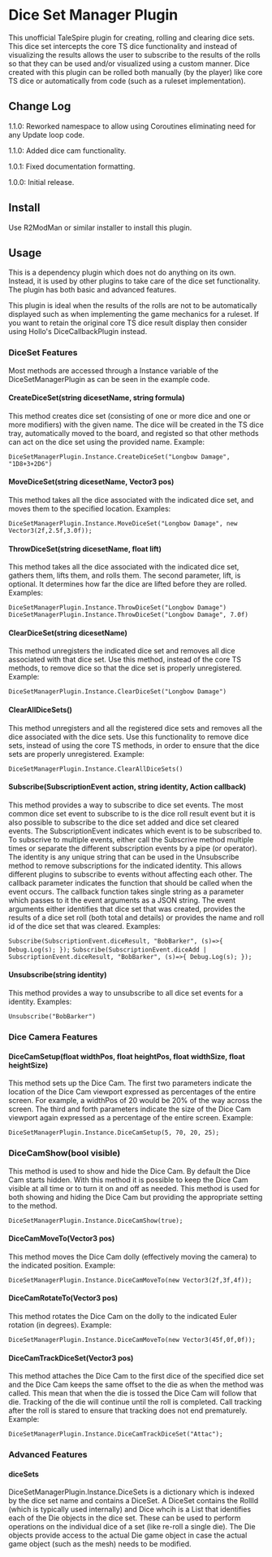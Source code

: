 # Dice Set Manager Plugin

This unofficial TaleSpire plugin for creating, rolling and clearing dice sets. This dice set intercepts the core
TS dice functionality and instead of visualizing the results allows the user to subscribe to the results of the
rolls so that they can be used and/or visualized using a custom manner. Dice created with this plugin can be rolled
both manually (by the player) like core TS dice or automatically from code (such as a ruleset implementation).

## Change Log

1.1.0: Reworked namespace to allow using Coroutines eliminating need for any Update loop code.

1.1.0: Added dice cam functionality.

1.0.1: Fixed documentation formatting.

1.0.0: Initial release.

## Install

Use R2ModMan or similar installer to install this plugin.

## Usage

This is a dependency plugin which does not do anything on its own. Instead, it is used by other plugins to take care
of the dice set functionality. The plugin has both basic and advanced features.

This plugin is ideal when the results of the rolls are not to be automatically displayed such as when implementing
the game mechanics for a ruleset. If you want to retain the original core TS dice result display then consider
using Hollo's DiceCallbackPlugin instead.

### DiceSet Features

Most methods are accessed through a Instance variable of the DiceSetManagerPlugin as can be seen in the example code.

#### CreateDiceSet(string dicesetName, string formula)

This method creates dice set (consisting of one or more dice and one or more modifiers) with the given name.
The dice will be created in the TS dice tray, automatically moved to the board, and registed so that other
methods can act on the dice set using the provided name. Example:

```DiceSetManagerPlugin.Instance.CreateDiceSet("Longbow Damage", "1D8+3+2D6")```

#### MoveDiceSet(string dicesetName, Vector3 pos)

This method takes all the dice associated with the indicated dice set, and moves them to the specified location.
Examples:

```DiceSetManagerPlugin.Instance.MoveDiceSet("Longbow Damage", new Vector3(2f,2.5f,3.0f));```

#### ThrowDiceSet(string dicesetName, float lift)

This method takes all the dice associated with the indicated dice set, gathers them, lifts them, and rolls them.
The second parameter, lift, is optional. It determines how far the dice are lifted before they are rolled.
Examples:

```DiceSetManagerPlugin.Instance.ThrowDiceSet("Longbow Damage")```
```DiceSetManagerPlugin.Instance.ThrowDiceSet("Longbow Damage", 7.0f)```

#### ClearDiceSet(string dicesetName)

This method unregisters the indicated dice set and removes all dice associated with that dice set. Use this method,
instead of the core TS methods, to remove dice so that the dice set is properly unregistered. Example:

```DiceSetManagerPlugin.Instance.ClearDiceSet("Longbow Damage")```

#### ClearAllDiceSets()

This method unregisters and all the registered dice sets and removes all the dice associated with the dice sets.
Use this functionality to remove dice sets, instead of using the core TS methods, in order to ensure that the
dice sets are properly unregistered. Example:

```DiceSetManagerPlugin.Instance.ClearAllDiceSets()```

#### Subscribe(SubscriptionEvent action, string identity, Action<string> callback)

This method provides a way to subscribe to dice set events. The most common dice set event to subscribe to is the
dice roll result event but it is also possible to subscribe to the dice set added and dice set cleared events.
The SubscriptionEvent indicates which event is to be subscribed to. To subscrive to multiple events, either call
the Subscrive method multiple times or separate the different subscription events by a pipe (or operator). The
identity is any unique string that can be used in the Unsubscribe method to remove subscriptions for the indicated
identity. This allows different plugins to subscribe to events without affecting each other. The callback parameter
indicates the function that should be called when the event occurs. The callback function takes single string as
a parameter which passes to it the event arguments as a JSON string. The event arguments either identifies that
dice set that was created, provides the results of a dice set roll (both total and details) or provides the name
and roll id of the dice set that was cleared. Examples:

```Subscribe(SubscriptionEvent.diceResult, "BobBarker", (s)=>{ Debug.Log(s); });```
```Subscribe(SubscriptionEvent.diceAdd | SubscriptionEvent.diceResult, "BobBarker", (s)=>{ Debug.Log(s); });```

#### Unsubscribe(string identity)

This method provides a way to unsubscribe to all dice set events for a identity. Examples:

```Unsubscribe("BobBarker")```

### Dice Camera Features

#### DiceCamSetup(float widthPos, float heightPos, float widthSize, float heightSize)

This method sets up the Dice Cam. The first two parameters indicate the location of the Dice Cam viewport expressed
as percentages of the entire screen. For example, a widthPos of 20 would be 20% of the way across the screen. The
third and forth parameters indicate the size of the Dice Cam viewport again expressed as a percentage of the entire
screen. Example:

```DiceSetManagerPlugin.Instance.DiceCamSetup(5, 70, 20, 25);```

### DiceCamShow(bool visible)

This method is used to show and hide the Dice Cam. By default the Dice Cam starts hidden. With this method it is 
possible to keep the Dice Cam visible at all time or to turn it on and off as needed. This method is used for both
showing and hiding the Dice Cam but providing the appropriate setting to the method.

```DiceSetManagerPlugin.Instance.DiceCamShow(true);```

#### DiceCamMoveTo(Vector3 pos)

This method moves the Dice Cam dolly (effectively moving the camera) to the indicated position. Example:

```DiceSetManagerPlugin.Instance.DiceCamMoveTo(new Vector3(2f,3f,4f));```

#### DiceCamRotateTo(Vector3 pos)

This method rotates the Dice Cam on the dolly to the indicated Euler rotation (in degrees). Example:

```DiceSetManagerPlugin.Instance.DiceCamMoveTo(new Vector3(45f,0f,0f));```

#### DiceCamTrackDiceSet(Vector3 pos)

This method attaches the Dice Cam to the first dice of the specified dice set and the Dice Cam keeps the same
offset to the die as when the method was called. This mean that when the die is tossed the Dice Cam will follow
that die. Tracking of the die will continue until the roll is completed. Call tracking after the roll is stared
to ensure that tracking does not end prematurely. Example:

```DiceSetManagerPlugin.Instance.DiceCamTrackDiceSet("Attac");```

### Advanced Features

#### diceSets

DiceSetManagerPlugin.Instance.DiceSets is a dictionary which is indexed by the dice set name and contains a DiceSet. A DiceSet contains
the RollId (which is typically used internally) and Dice whcih is a List<Die> that identifies each of the Die objects in
the dice set. These can be used to perform operations on the individual dice of a set (like re-roll a single die). The
Die objects provide access to the actual Die game object in case the actual game object (such as the mesh) needs to be
modified.
